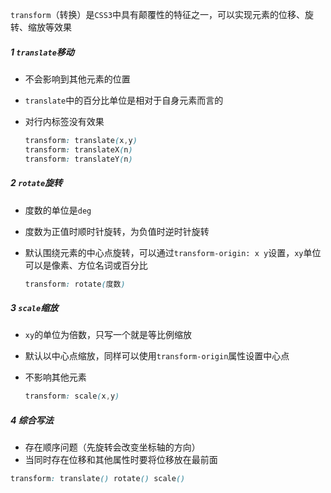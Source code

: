 `transform`（转换）是`CSS3`中具有颠覆性的特征之一，可以实现元素的位移、旋转、缩放等效果

##### 1 `translate`移动

- 不会影响到其他元素的位置

- `translate`中的百分比单位是相对于自身元素而言的

- 对行内标签没有效果

    ```css
    transform: translate(x,y)
    transform: translateX(n)
    transform: translateY(n)
    ```

##### 2 `rotate`旋转

- 度数的单位是`deg`

- 度数为正值时顺时针旋转，为负值时逆时针旋转

- 默认围绕元素的中心点旋转，可以通过`transform-origin: x y`设置，`xy`单位可以是像素、方位名词或百分比

    ```css
    transform: rotate(度数)
    ```

##### 3 `scale`缩放

- `xy`的单位为倍数，只写一个就是等比例缩放

- 默认以中心点缩放，同样可以使用`transform-origin`属性设置中心点

- 不影响其他元素

    ```css
    transform: scale(x,y)
    ```

##### 4 综合写法

- 存在顺序问题（先旋转会改变坐标轴的方向）
- 当同时存在位移和其他属性时要将位移放在最前面

```css
transform: translate() rotate() scale()
```



